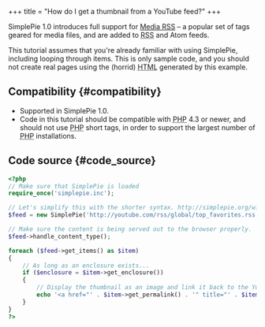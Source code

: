 +++
title = "How do I get a thumbnail from a YouTube feed?"
+++

SimplePie 1.0 introduces full support for [Media RSS](http://search.yahoo.com/mrss) – a popular set of tags geared for media files, and are added to <abbr title="Rich Site Summary">RSS</abbr> and Atom feeds.

<div class="warning">

This tutorial assumes that you're already familiar with using SimplePie, including looping through items. This is only sample code, and you should not create real pages using the (horrid) <abbr title="HyperText Markup Language">HTML</abbr> generated by this example.

</div>

## Compatibility {#compatibility}

- Supported in SimplePie 1.0.
- Code in this tutorial should be compatible with <abbr title="Hypertext Preprocessor">PHP</abbr> 4.3 or newer, and should not use <abbr title="Hypertext Preprocessor">PHP</abbr> short tags, in order to support the largest number of <abbr title="Hypertext Preprocessor">PHP</abbr> installations.

## Code source {#code_source}

```php
<?php
// Make sure that SimplePie is loaded
require_once('simplepie.inc');

// Let's simplify this with the shorter syntax. http://simplepie.org/wiki/reference/simplepie/start
$feed = new SimplePie('http://youtube.com/rss/global/top_favorites.rss');

// Make sure the content is being served out to the browser properly.
$feed->handle_content_type();

foreach ($feed->get_items() as $item)
{
    // As long as an enclosure exists...
    if ($enclosure = $item->get_enclosure())
    {
        // Display the thumbnail as an image and link it back to the YouTube page, and adding the video's title as a tooltip for the link.
        echo '<a href="' . $item->get_permalink() . '" title="' . $item->get_title() . '"><img src="' . $enclosure->get_thumbnail() . '" /></a>';
    }
}
?>
```
